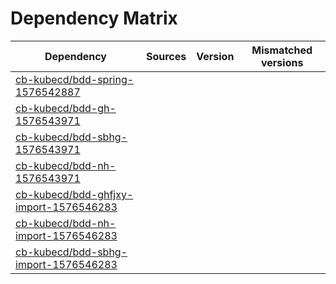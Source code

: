 # Dependency Matrix

Dependency | Sources | Version | Mismatched versions
---------- | ------- | ------- | -------------------
[cb-kubecd/bdd-spring-1576542887](https://github.com/cb-kubecd/bdd-spring-1576542887.git) |  | []() | 
[cb-kubecd/bdd-gh-1576543971](https://github.com/cb-kubecd/bdd-gh-1576543971.git) |  | []() | 
[cb-kubecd/bdd-sbhg-1576543971](https://github.com/cb-kubecd/bdd-sbhg-1576543971.git) |  | []() | 
[cb-kubecd/bdd-nh-1576543971](https://github.com/cb-kubecd/bdd-nh-1576543971.git) |  | []() | 
[cb-kubecd/bdd-ghfjxy-import-1576546283](https://github.com/cb-kubecd/bdd-ghfjxy-import-1576546283.git) |  | []() | 
[cb-kubecd/bdd-nh-import-1576546283](https://github.com/cb-kubecd/bdd-nh-import-1576546283.git) |  | []() | 
[cb-kubecd/bdd-sbhg-import-1576546283](https://github.com/cb-kubecd/bdd-sbhg-import-1576546283.git) |  | []() | 
